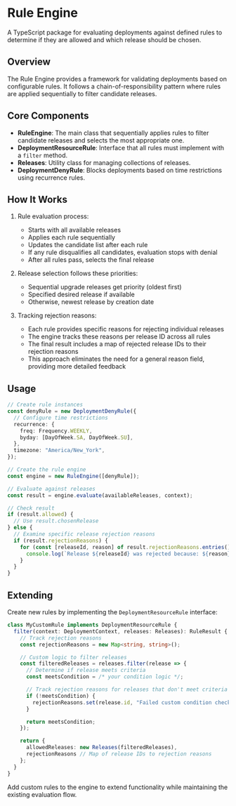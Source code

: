 # Rule Engine

A TypeScript package for evaluating deployments against defined rules to
determine if they are allowed and which release should be chosen.

## Overview

The Rule Engine provides a framework for validating deployments based on
configurable rules. It follows a chain-of-responsibility pattern where rules are
applied sequentially to filter candidate releases.

## Core Components

- **RuleEngine**: The main class that sequentially applies rules to filter
  candidate releases and selects the most appropriate one.
- **DeploymentResourceRule**: Interface that all rules must implement with a
  `filter` method.
- **Releases**: Utility class for managing collections of releases.
- **DeploymentDenyRule**: Blocks deployments based on time restrictions using
  recurrence rules.

## How It Works

1. Rule evaluation process:
   - Starts with all available releases
   - Applies each rule sequentially
   - Updates the candidate list after each rule
   - If any rule disqualifies all candidates, evaluation stops with denial
   - After all rules pass, selects the final release

2. Release selection follows these priorities:
   - Sequential upgrade releases get priority (oldest first)
   - Specified desired release if available
   - Otherwise, newest release by creation date

3. Tracking rejection reasons:
   - Each rule provides specific reasons for rejecting individual releases
   - The engine tracks these reasons per release ID across all rules
   - The final result includes a map of rejected release IDs to their rejection reasons
   - This approach eliminates the need for a general reason field, providing more detailed feedback

## Usage

```typescript
// Create rule instances
const denyRule = new DeploymentDenyRule({
  // Configure time restrictions
  recurrence: {
    freq: Frequency.WEEKLY,
    byday: [DayOfWeek.SA, DayOfWeek.SU],
  },
  timezone: "America/New_York",
});

// Create the rule engine
const engine = new RuleEngine([denyRule]);

// Evaluate against releases
const result = engine.evaluate(availableReleases, context);

// Check result
if (result.allowed) {
  // Use result.chosenRelease
} else {
  // Examine specific release rejection reasons
  if (result.rejectionReasons) {
    for (const [releaseId, reason] of result.rejectionReasons.entries()) {
      console.log(`Release ${releaseId} was rejected because: ${reason}`);
    }
  }
}
```

## Extending

Create new rules by implementing the `DeploymentResourceRule` interface:

```typescript
class MyCustomRule implements DeploymentResourceRule {
  filter(context: DeploymentContext, releases: Releases): RuleResult {
    // Track rejection reasons
    const rejectionReasons = new Map<string, string>();

    // Custom logic to filter releases
    const filteredReleases = releases.filter(release => {
      // Determine if release meets criteria
      const meetsCondition = /* your condition logic */;

      // Track rejection reasons for releases that don't meet criteria
      if (!meetsCondition) {
        rejectionReasons.set(release.id, "Failed custom condition check");
      }

      return meetsCondition;
    });

    return {
      allowedReleases: new Releases(filteredReleases),
      rejectionReasons // Map of release IDs to rejection reasons
    };
  }
}
```

Add custom rules to the engine to extend functionality while maintaining the
existing evaluation flow.

